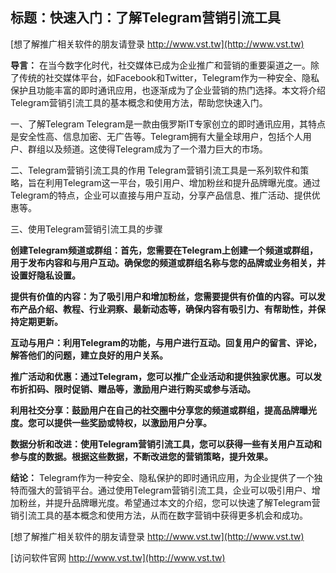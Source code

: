 ## **标题：快速入门：了解Telegram营销引流工具**

[想了解推广相关软件的朋友请登录 http://www.vst.tw](http://www.vst.tw)

**导言：**
在当今数字化时代，社交媒体已成为企业推广和营销的重要渠道之一。除了传统的社交媒体平台，如Facebook和Twitter，Telegram作为一种安全、隐私保护且功能丰富的即时通讯应用，也逐渐成为了企业营销的热门选择。本文将介绍Telegram营销引流工具的基本概念和使用方法，帮助您快速入门。

一、了解Telegram
Telegram是一款由俄罗斯IT专家创立的即时通讯应用，其特点是安全性高、信息加密、无广告等。Telegram拥有大量全球用户，包括个人用户、群组以及频道。这使得Telegram成为了一个潜力巨大的市场。

二、Telegram营销引流工具的作用
Telegram营销引流工具是一系列软件和策略，旨在利用Telegram这一平台，吸引用户、增加粉丝和提升品牌曝光度。通过Telegram的特点，企业可以直接与用户互动，分享产品信息、推广活动、提供优惠等。

三、使用Telegram营销引流工具的步骤

**创建Telegram频道或群组：首先，您需要在Telegram上创建一个频道或群组，用于发布内容和与用户互动。确保您的频道或群组名称与您的品牌或业务相关，并设置好隐私设置。**

**提供有价值的内容：为了吸引用户和增加粉丝，您需要提供有价值的内容。可以发布产品介绍、教程、行业洞察、最新动态等，确保内容有吸引力、有帮助性，并保持定期更新。**

**互动与用户：利用Telegram的功能，与用户进行互动。回复用户的留言、评论，解答他们的问题，建立良好的用户关系。**

**推广活动和优惠：通过Telegram，您可以推广企业活动和提供独家优惠。可以发布折扣码、限时促销、赠品等，激励用户进行购买或参与活动。**

**利用社交分享：鼓励用户在自己的社交圈中分享您的频道或群组，提高品牌曝光度。您可以提供一些奖励或特权，以激励用户分享。**

**数据分析和改进：使用Telegram营销引流工具，您可以获得一些有关用户互动和参与度的数据。根据这些数据，不断改进您的营销策略，提升效果。**

**结论：**
Telegram作为一种安全、隐私保护的即时通讯应用，为企业提供了一个独特而强大的营销平台。通过使用Telegram营销引流工具，企业可以吸引用户、增加粉丝，并提升品牌曝光度。希望通过本文的介绍，您可以快速了解Telegram营销引流工具的基本概念和使用方法，从而在数字营销中获得更多机会和成功。

[想了解推广相关软件的朋友请登录 http://www.vst.tw](http://www.vst.tw)


[访问软件官网 http://www.vst.tw](http://www.vst.tw)
